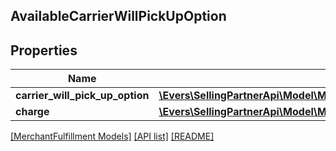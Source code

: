 ## AvailableCarrierWillPickUpOption

## Properties

Name | Type | Description | Notes
------------ | ------------- | ------------- | -------------
**carrier_will_pick_up_option** | [**\Evers\SellingPartnerApi\Model\MerchantFulfillment\CarrierWillPickUpOption**](CarrierWillPickUpOption.md) |  |
**charge** | [**\Evers\SellingPartnerApi\Model\MerchantFulfillment\CurrencyAmount**](CurrencyAmount.md) |  |

[[MerchantFulfillment Models]](../) [[API list]](../../Api) [[README]](../../../README.md)

